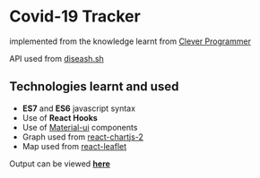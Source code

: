 # Covid-19 Tracker

implemented from the knowledge learnt from [Clever Programmer](https://www.youtube.com/channel/UCqrILQNl5Ed9Dz6CGMyvMTQ)

API used from [diseash.sh](https://disease.sh/docs/)

## Technologies learnt and used
* **ES7** and **ES6** javascript syntax
* Use of **React Hooks**
* Use of [Material-ui](https://material-ui.com/) components
* Graph used from [react-chartjs-2](https://www.npmjs.com/package/react-chartjs-2)
* Map used from [react-leaflet](https://react-leaflet.js.org/)

Output can be viewed [**here**](https://mohankumar27.github.io/Covid-19-Tracker/)
